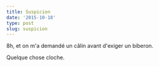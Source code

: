 ```yaml
---
title: Suspicion
date: '2015-10-18'
type: post
slug: suspicion
---
```


8h, et on m'a demandé un câlin avant d'exiger un biberon.

Quelque chose cloche.
